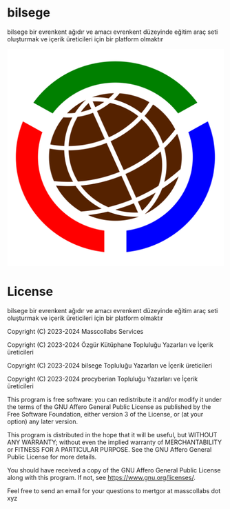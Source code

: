 # bilsege

bilsege bir evrenkent ağıdır ve amacı evrenkent düzeyinde eğitim araç seti oluşturmak ve içerik üreticileri için bir platform olmaktır 

![bilsege](img/bilsege.svg)

# License

bilsege bir evrenkent ağıdır ve amacı evrenkent düzeyinde eğitim araç seti oluşturmak ve içerik üreticileri için bir platform olmaktır 

Copyright (C) 2023-2024 Masscollabs Services

Copyright (C) 2023-2024 Özgür Kütüphane Topluluğu Yazarları ve İçerik üreticileri

Copyright (C) 2023-2024 bilsege Topluluğu Yazarları ve İçerik üreticileri

Copyright (C) 2023-2024 procyberian Topluluğu Yazarları ve İçerik üreticileri

This program is free software: you can redistribute it and/or modify
it under the terms of the GNU Affero General Public License as published
by the Free Software Foundation, either version 3 of the License, or
(at your option) any later version.

This program is distributed in the hope that it will be useful,
but WITHOUT ANY WARRANTY; without even the implied warranty of
MERCHANTABILITY or FITNESS FOR A PARTICULAR PURPOSE.  See the
GNU Affero General Public License for more details.

You should have received a copy of the GNU Affero General Public License
along with this program.  If not, see <https://www.gnu.org/licenses/>.

Feel free to send an email for your questions to mertgor at masscollabs dot xyz
